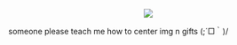 <p align="center">
  <img src="http://some_place.com/image.png" />
</p>

someone please teach me how to center img n gifts (;´□｀)/

